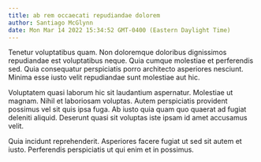 ```yaml
---
title: ab rem occaecati repudiandae dolorem
author: Santiago McGlynn
date: Mon Mar 14 2022 15:34:52 GMT-0400 (Eastern Daylight Time)
---
```

Tenetur voluptatibus quam. Non doloremque doloribus dignissimos repudiandae est voluptatibus neque. Quia cumque molestiae et perferendis sed. Quia consequatur perspiciatis porro architecto asperiores nesciunt. Minima esse iusto velit repudiandae sunt molestiae aut hic.

 Voluptatem quasi laborum hic sit laudantium aspernatur. Molestiae ut magnam. Nihil et laboriosam voluptas. Autem perspiciatis provident possimus vel sit quis ipsa fuga. Ab iusto quia quam quo quaerat ad fugiat deleniti aliquid. Deserunt quasi sit voluptas iste ipsam id amet accusamus velit.

 Quia incidunt reprehenderit. Asperiores facere fugiat ut sed sit autem et iusto. Perferendis perspiciatis ut qui enim et in possimus.